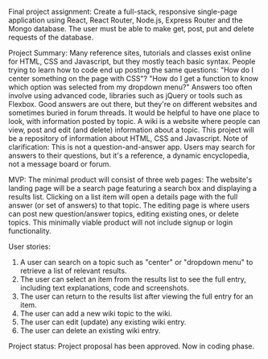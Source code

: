 Final project assignment: Create a full-stack, responsive single-page application using React, React Router, Node.js, Express Router and the Mongo database. The user must be able to make get, post, put and delete requests of the database.

Project Summary: 
Many reference sites, tutorials and classes exist online for HTML, CSS and Javascript, but they mostly teach basic syntax. People trying to learn how to code end up posting the same questions: "How do I center something on the page with CSS"? "How do I get a function to know which option was selected from my dropdown menu?" Answers too often involve using advanced code, libraries such as jQuery or tools such as Flexbox. Good answers are out there, but they're on different websites and sometimes buried in forum threads. It would be helpful to have one place to look, with information posted by topic.
A wiki is a website where people can view, post and edit (and delete) information about a topic. This project will be a repository of information about HTML, CSS and Javascript. 
Note of clarification: This is not a question-and-answer app. Users may search for answers to their questions, but it's a reference, a dynamic encyclopedia, not a message board or forum.

MVP:
The minimal product will consist of three web pages:
The website's landing page will be a search page featuring a search box and displaying a results list. 
Clicking on a list item will open a details page with the full answer (or set of answers) to that topic. 
The editing page is where users can post new question/answer topics, editing existing ones, or delete topics.
 This minimally viable product will not include signup or login functionality.

User stories:
1. A user can search on a topic such as "center" or "dropdown menu" to retrieve a list of relevant results.
2. The user can select an item from the results list to see the full entry, including text explanations, code and screenshots.
3. The user can return to the results list after viewing the full entry for an item.
4. The user can add a new wiki topic to the wiki.
5. The user can edit (update) any existing wiki entry.
6. The user can delete an existing wiki entry.

Project status: Project proposal has been approved. Now in coding phase.